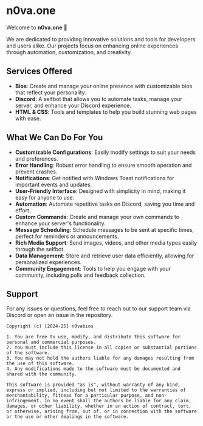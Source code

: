 # n0va.one

Welcome to  **n0va.one** 🚀

We are dedicated to providing innovative solutions and tools for developers and users alike. Our projects focus on enhancing online experiences through automation, customization, and creativity.

## Services Offered

- **Bios**: Create and manage your online presence with customizable bios that reflect your personality.
- **Discord**: A selfbot that allows you to automate tasks, manage your server, and enhance your Discord experience.
- **HTML & CSS**: Tools and templates to help you build stunning web pages with ease.

## What We Can Do For You

- **Customizable Configurations**: Easily modify settings to suit your needs and preferences.
- **Error Handling**: Robust error handling to ensure smooth operation and prevent crashes.
- **Notifications**: Get notified with Windows Toast notifications for important events and updates.
- **User-Friendly Interface**: Designed with simplicity in mind, making it easy for anyone to use.
- **Automation**: Automate repetitive tasks on Discord, saving you time and effort.
- **Custom Commands**: Create and manage your own commands to enhance your server's functionality.
- **Message Scheduling**: Schedule messages to be sent at specific times, perfect for reminders or announcements.
- **Rich Media Support**: Send images, videos, and other media types easily through the selfbot.
- **Data Management**: Store and retrieve user data efficiently, allowing for personalized experiences.
- **Community Engagement**: Tools to help you engage with your community, including polls and feedback collection.

## Support

For any issues or questions, feel free to reach out to our support team via Discord or open an issue in the repository.

```
Copyright (c) [2024-25] n0vabios

1. You are free to use, modify, and distribute this software for personal and commercial purposes.
2. You must include this license in all copies or substantial portions of the software.
3. You may not hold the authors liable for any damages resulting from the use of this software.
4. Any modifications made to the software must be documented and shared with the community.

This software is provided "as is", without warranty of any kind, express or implied, including but not limited to the warranties of merchantability, fitness for a particular purpose, and non-infringement. In no event shall the authors be liable for any claim, damages, or other liability, whether in an action of contract, tort, or otherwise, arising from, out of, or in connection with the software or the use or other dealings in the software.
```
